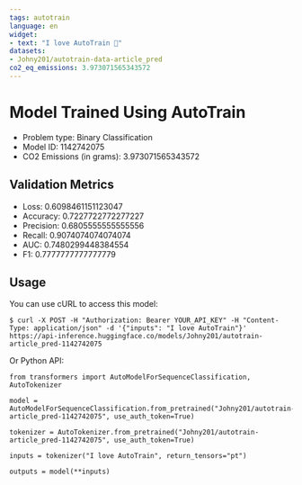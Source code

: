 ```yaml
---
tags: autotrain
language: en
widget:
- text: "I love AutoTrain 🤗"
datasets:
- Johny201/autotrain-data-article_pred
co2_eq_emissions: 3.973071565343572
---
```


# Model Trained Using AutoTrain

- Problem type: Binary Classification
- Model ID: 1142742075
- CO2 Emissions (in grams): 3.973071565343572

## Validation Metrics

- Loss: 0.6098461151123047
- Accuracy: 0.7227722772277227
- Precision: 0.6805555555555556
- Recall: 0.9074074074074074
- AUC: 0.7480299448384554
- F1: 0.7777777777777779

## Usage

You can use cURL to access this model:

```
$ curl -X POST -H "Authorization: Bearer YOUR_API_KEY" -H "Content-Type: application/json" -d '{"inputs": "I love AutoTrain"}' https://api-inference.huggingface.co/models/Johny201/autotrain-article_pred-1142742075
```

Or Python API:

```
from transformers import AutoModelForSequenceClassification, AutoTokenizer

model = AutoModelForSequenceClassification.from_pretrained("Johny201/autotrain-article_pred-1142742075", use_auth_token=True)

tokenizer = AutoTokenizer.from_pretrained("Johny201/autotrain-article_pred-1142742075", use_auth_token=True)

inputs = tokenizer("I love AutoTrain", return_tensors="pt")

outputs = model(**inputs)
```